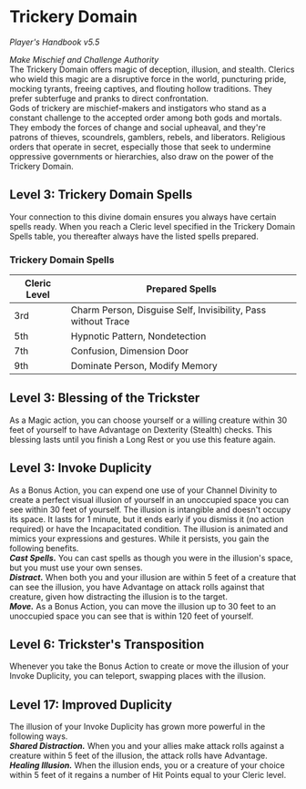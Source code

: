 # Trickery Domain
*Player's Handbook v5.5*  

*Make Mischief and Challenge Authority*  
The Trickery Domain offers magic of deception, illusion, and stealth. Clerics who wield this magic are a disruptive force in the world, puncturing pride, mocking tyrants, freeing captives, and flouting hollow traditions. They prefer subterfuge and pranks to direct confrontation.  
Gods of trickery are mischief-makers and instigators who stand as a constant challenge to the accepted order among both gods and mortals. They embody the forces of change and social upheaval, and they're patrons of thieves, scoundrels, gamblers, rebels, and liberators. Religious orders that operate in secret, especially those that seek to undermine oppressive governments or hierarchies, also draw on the power of the Trickery Domain.

## Level 3: Trickery Domain Spells
Your connection to this divine domain ensures you always have certain spells ready. When you reach a Cleric level specified in the Trickery Domain Spells table, you thereafter always have the listed spells prepared.
### Trickery Domain Spells
| Cleric Level | Prepared Spells                                               |
|--------------|---------------------------------------------------------------|
| 3rd          | Charm Person, Disguise Self, Invisibility, Pass without Trace |
| 5th          | Hypnotic Pattern, Nondetection                                |
| 7th          | Confusion, Dimension Door                                     |
| 9th          | Dominate Person, Modify Memory                                |

## Level 3: Blessing of the Trickster
As a Magic action, you can choose yourself or a willing creature within 30 feet of yourself to have Advantage on Dexterity (Stealth) checks. This blessing lasts until you finish a Long Rest or you use this feature again.

## Level 3: Invoke Duplicity
As a Bonus Action, you can expend one use of your Channel Divinity to create a perfect visual illusion of yourself in an unoccupied space you can see within 30 feet of yourself. The illusion is intangible and doesn't occupy its space. It lasts for 1 minute, but it ends early if you dismiss it (no action required) or have the Incapacitated condition. The illusion is animated and mimics your expressions and gestures. While it persists, you gain the following benefits.  
***Cast Spells.*** You can cast spells as though you were in the illusion's space, but you must use your own senses.  
***Distract.*** When both you and your illusion are within 5 feet of a creature that can see the illusion, you have Advantage on attack rolls against that creature, given how distracting the illusion is to the target.  
***Move.*** As a Bonus Action, you can move the illusion up to 30 feet to an unoccupied space you can see that is within 120 feet of yourself.

## Level 6: Trickster's Transposition
Whenever you take the Bonus Action to create or move the illusion of your Invoke Duplicity, you can teleport, swapping places with the illusion.

## Level 17: Improved Duplicity
The illusion of your Invoke Duplicity has grown more powerful in the following ways.  
***Shared Distraction.*** When you and your allies make attack rolls against a creature within 5 feet of the illusion, the attack rolls have Advantage.  
***Healing Illusion.*** When the illusion ends, you or a creature of your choice within 5 feet of it regains a number of Hit Points equal to your Cleric level.
